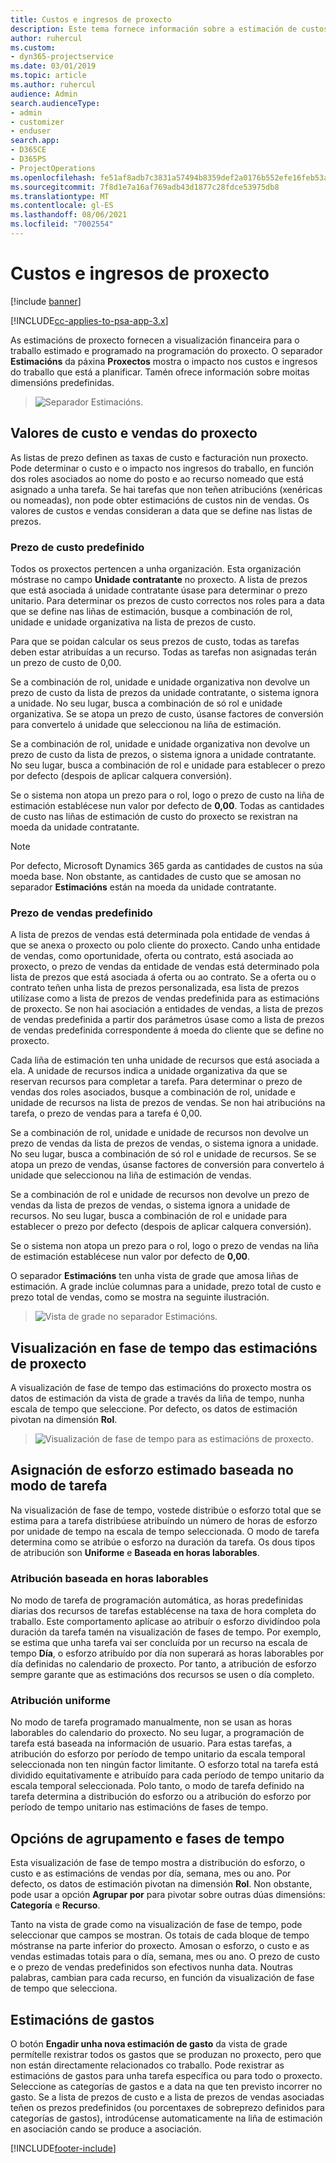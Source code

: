 ```yaml
---
title: Custos e ingresos de proxecto
description: Este tema fornece información sobre a estimación de custos e ingresos dos proxectos.
author: ruhercul
ms.custom:
- dyn365-projectservice
ms.date: 03/01/2019
ms.topic: article
ms.author: ruhercul
audience: Admin
search.audienceType:
- admin
- customizer
- enduser
search.app:
- D365CE
- D365PS
- ProjectOperations
ms.openlocfilehash: fe51af8adb7c3831a57494b8359def2a0176b552efe16feb53a2a265f5ffcb0c
ms.sourcegitcommit: 7f8d1e7a16af769adb43d1877c28fdce53975db8
ms.translationtype: MT
ms.contentlocale: gl-ES
ms.lasthandoff: 08/06/2021
ms.locfileid: "7002554"
---
```

# <a name="project-costs-and-revenue"></a>Custos e ingresos de proxecto

[!include [banner](../includes/psa-now-project-operations.md)]

[!INCLUDE[cc-applies-to-psa-app-3.x](../includes/cc-applies-to-psa-app-3x.md)]

As estimacións de proxecto fornecen a visualización financeira para o traballo estimado e programado na programación do proxecto. O separador **Estimacións** da páxina **Proxectos** mostra o impacto nos custos e ingresos do traballo que está a planificar. Tamén ofrece información sobre moitas dimensións predefinidas. 

> ![Separador Estimacións.](media/project-5.png)

## <a name="cost-and-sales-values-of-the-project"></a>Valores de custo e vendas do proxecto

As listas de prezo definen as taxas de custo e facturación nun proxecto. Pode determinar o custo e o impacto nos ingresos do traballo, en función dos roles asociados ao nome do posto e ao recurso nomeado que está asignado a unha tarefa. Se hai tarefas que non teñen atribucións (xenéricas ou nomeadas), non pode obter estimacións de custos nin de vendas. Os valores de custos e vendas consideran a data que se define nas listas de prezos.

### <a name="default-cost-price"></a>Prezo de custo predefinido  

Todos os proxectos pertencen a unha organización. Esta organización móstrase no campo **Unidade contratante** no proxecto. A lista de prezos que está asociada á unidade contratante úsase para determinar o prezo unitario. Para determinar os prezos de custo correctos nos roles para a data que se define nas liñas de estimación, busque a combinación de rol, unidade e unidade organizativa na lista de prezos de custo. 

Para que se poidan calcular os seus prezos de custo, todas as tarefas deben estar atribuídas a un recurso. Todas as tarefas non asignadas terán un prezo de custo de 0,00.

Se a combinación de rol, unidade e unidade organizativa non devolve un prezo de custo da lista de prezos da unidade contratante, o sistema ignora a unidade. No seu lugar, busca a combinación de só rol e unidade organizativa. Se se atopa un prezo de custo, úsanse factores de conversión para convertelo á unidade que seleccionou na liña de estimación.

Se a combinación de rol, unidade e unidade organizativa non devolve un prezo de custo da lista de prezos, o sistema ignora a unidade contratante. No seu lugar, busca a combinación de rol e unidade para establecer o prezo por defecto (despois de aplicar calquera conversión).

Se o sistema non atopa un prezo para o rol, logo o prezo de custo na liña de estimación establécese nun valor por defecto de **0,00**. Todas as cantidades de custo nas liñas de estimación de custo do proxecto se rexistran na moeda da unidade contratante.

> [!NOTE]
> Por defecto, Microsoft Dynamics 365 garda as cantidades de custos na súa moeda base. Non obstante, as cantidades de custo que se amosan no separador **Estimacións** están na moeda da unidade contratante.  

### <a name="default-sales-price"></a>Prezo de vendas predefinido 

A lista de prezos de vendas está determinada pola entidade de vendas á que se anexa o proxecto ou polo cliente do proxecto. Cando unha entidade de vendas, como oportunidade, oferta ou contrato, está asociada ao proxecto, o prezo de vendas da entidade de vendas está determinado pola lista de prezos que está asociada á oferta ou ao contrato. Se a oferta ou o contrato teñen unha lista de prezos personalizada, esa lista de prezos utilízase como a lista de prezos de vendas predefinida para as estimacións de proxecto. Se non hai asociación a entidades de vendas, a lista de prezos de vendas predefinida a partir dos parámetros úsase como a lista de prezos de vendas predefinida correspondente á moeda do cliente que se define no proxecto.

Cada liña de estimación ten unha unidade de recursos que está asociada a ela. A unidade de recursos indica a unidade organizativa da que se reservan recursos para completar a tarefa. Para determinar o prezo de vendas dos roles asociados, busque a combinación de rol, unidade e unidade de recursos na lista de prezos de vendas. Se non hai atribucións na tarefa, o prezo de vendas para a tarefa é 0,00.

Se a combinación de rol, unidade e unidade de recursos non devolve un prezo de vendas da lista de prezos de vendas, o sistema ignora a unidade. No seu lugar, busca a combinación de só rol e unidade de recursos. Se se atopa un prezo de vendas, úsanse factores de conversión para convertelo á unidade que seleccionou na liña de estimación de vendas. 

Se a combinación de rol e unidade de recursos non devolve un prezo de vendas da lista de prezos de vendas, o sistema ignora a unidade de recursos. No seu lugar, busca a combinación de rol e unidade para establecer o prezo por defecto (despois de aplicar calquera conversión).

Se o sistema non atopa un prezo para o rol, logo o prezo de vendas na liña de estimación establécese nun valor por defecto de **0,00**.

O separador **Estimacións** ten unha vista de grade que amosa liñas de estimación. A grade inclúe columnas para a unidade, prezo total de custo e prezo total de vendas, como se mostra na seguinte ilustración. 

> ![Vista de grade no separador Estimacións.](media/project-6.png)

## <a name="time-phased-view-of-project-estimates"></a>Visualización en fase de tempo das estimacións de proxecto

A visualización de fase de tempo das estimacións do proxecto mostra os datos de estimación da vista de grade a través da liña de tempo, nunha escala de tempo que seleccione. Por defecto, os datos de estimación pivotan na dimensión **Rol**.

> ![Visualización de fase de tempo para as estimacións de proxecto.](media/project-7.png)

## <a name="allocating-estimated-effort-based-on-the-task-mode"></a>Asignación de esforzo estimado baseada no modo de tarefa

Na visualización de fase de tempo, vostede distribúe o esforzo total que se estima para a tarefa distribúese atribuíndo un número de horas de esforzo por unidade de tempo na escala de tempo seleccionada. O modo de tarefa determina como se atribúe o esforzo na duración da tarefa. Os dous tipos de atribución son **Uniforme** e **Baseada en horas laborables**.

### <a name="work-hours-based-allocation"></a>Atribución baseada en horas laborables
 
No modo de tarefa de programación automática, as horas predefinidas diarias dos recursos de tarefas establécense na taxa de hora completa do traballo. Este comportamento aplícase ao atribuír o esforzo dividíndoo pola duración da tarefa tamén na visualización de fases de tempo. Por exemplo, se estima que unha tarefa vai ser concluída por un recurso na escala de tempo **Día**, o esforzo atribuído por día non superará as horas laborables por día definidas no calendario de proxecto. Por tanto, a atribución de esforzo sempre garante que as estimacións dos recursos se usen o día completo.

### <a name="even-allocation"></a>Atribución uniforme

No modo de tarefa programado manualmente, non se usan as horas laborables do calendario do proxecto. No seu lugar, a programación de tarefa está baseada na información de usuario. Para estas tarefas, a atribución do esforzo por período de tempo unitario da escala temporal seleccionada non ten ningún factor limitante. O esforzo total na tarefa está dividido equitativamente e atribuído para cada período de tempo unitario da escala temporal seleccionada. Polo tanto, o modo de tarefa definido na tarefa determina a distribución do esforzo ou a atribución do esforzo por período de tempo unitario nas estimacións de fases de tempo.

## <a name="grouping-and-time-phasing-options"></a>Opcións de agrupamento e fases de tempo

Esta visualización de fase de tempo mostra a distribución do esforzo, o custo e as estimacións de vendas por día, semana, mes ou ano. Por defecto, os datos de estimación pivotan na dimensión **Rol**. Non obstante, pode usar a opción **Agrupar por** para pivotar sobre outras dúas dimensións: **Categoría** e **Recurso**.

Tanto na vista de grade como na visualización de fase de tempo, pode seleccionar que campos se mostran. Os totais de cada bloque de tempo móstranse na parte inferior do proxecto. Amosan o esforzo, o custo e as vendas estimadas totais para o día, semana, mes ou ano. O prezo de custo e o prezo de vendas predefinidos son efectivos nunha data. Noutras palabras, cambian para cada recurso, en función da visualización de fase de tempo que selecciona.

## <a name="expense-estimates"></a>Estimacións de gastos

O botón **Engadir unha nova estimación de gasto** da vista de grade permítelle rexistrar todos os gastos que se produzan no proxecto, pero que non están directamente relacionados co traballo. Pode rexistrar as estimacións de gastos para unha tarefa específica ou para todo o proxecto. Seleccione as categorías de gastos e a data na que ten previsto incorrer no gasto. Se a lista de prezos de custo e a lista de prezos de vendas asociadas teñen os prezos predefinidos (ou porcentaxes de sobreprezo definidos para categorías de gastos), introdúcense automaticamente na liña de estimación en asociación cando se produce a asociación.


[!INCLUDE[footer-include](../includes/footer-banner.md)]